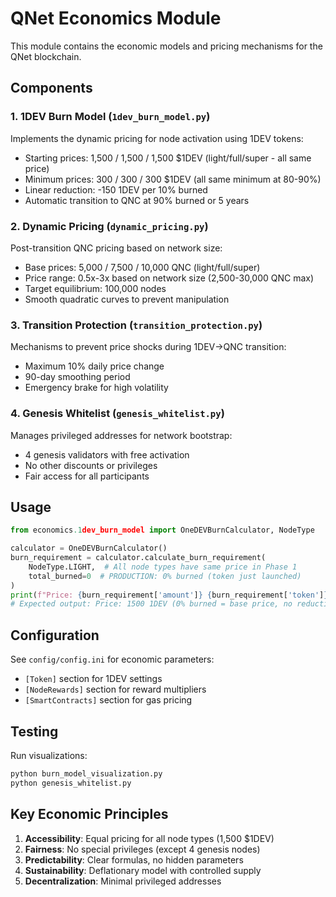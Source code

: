 # QNet Economics Module

This module contains the economic models and pricing mechanisms for the QNet blockchain.

## Components

### 1. 1DEV Burn Model (`1dev_burn_model.py`)
Implements the dynamic pricing for node activation using 1DEV tokens:
- Starting prices: 1,500 / 1,500 / 1,500 $1DEV (light/full/super - all same price)
- Minimum prices: 300 / 300 / 300 $1DEV (all same minimum at 80-90%)
- Linear reduction: -150 1DEV per 10% burned
- Automatic transition to QNC at 90% burned or 5 years

### 2. Dynamic Pricing (`dynamic_pricing.py`)
Post-transition QNC pricing based on network size:
- Base prices: 5,000 / 7,500 / 10,000 QNC (light/full/super)
- Price range: 0.5x-3x based on network size (2,500-30,000 QNC max)
- Target equilibrium: 100,000 nodes
- Smooth quadratic curves to prevent manipulation

### 3. Transition Protection (`transition_protection.py`)
Mechanisms to prevent price shocks during 1DEV→QNC transition:
- Maximum 10% daily price change
- 90-day smoothing period
- Emergency brake for high volatility

### 4. Genesis Whitelist (`genesis_whitelist.py`)
Manages privileged addresses for network bootstrap:
- 4 genesis validators with free activation
- No other discounts or privileges
- Fair access for all participants

## Usage

```python
from economics.1dev_burn_model import OneDEVBurnCalculator, NodeType

calculator = OneDEVBurnCalculator()
burn_requirement = calculator.calculate_burn_requirement(
    NodeType.LIGHT,  # All node types have same price in Phase 1
    total_burned=0  # PRODUCTION: 0% burned (token just launched)
)
print(f"Price: {burn_requirement['amount']} {burn_requirement['token']}")
# Expected output: Price: 1500 1DEV (0% burned = base price, no reduction)
```

## Configuration

See `config/config.ini` for economic parameters:
- `[Token]` section for 1DEV settings
- `[NodeRewards]` section for reward multipliers
- `[SmartContracts]` section for gas pricing

## Testing

Run visualizations:
```bash
python burn_model_visualization.py
python genesis_whitelist.py
```

## Key Economic Principles

1. **Accessibility**: Equal pricing for all node types (1,500 $1DEV)
2. **Fairness**: No special privileges (except 4 genesis nodes)
3. **Predictability**: Clear formulas, no hidden parameters
4. **Sustainability**: Deflationary model with controlled supply
5. **Decentralization**: Minimal privileged addresses 